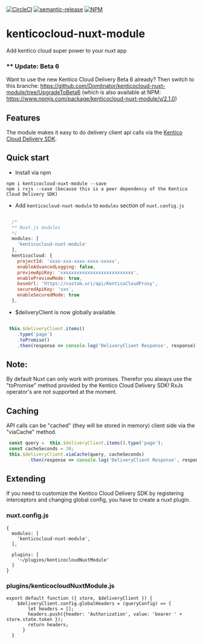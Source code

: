 [![CircleCI](https://circleci.com/gh/Domitnator/kenticocloud-nuxt-module.svg?style=svg&circle-token=ca67cac592202e6584670a87c3ace63abe9ef36a)](https://circleci.com/gh/Domitnator/kenticocloud-nuxt-module)
[![semantic-release](https://img.shields.io/badge/%20%20%F0%9F%93%A6%F0%9F%9A%80-semantic--release-e10079.svg)](https://github.com/semantic-release/semantic-release)
[![NPM](https://nodei.co/npm/kenticocloud-nuxt-module.png?mini=true)](https://npmjs.org/package/kenticocloud-nuxt-module)

# kenticocloud-nuxt-module
Add kentico cloud super power to your nuxt app

### ** Update: Beta 6
Want to use the new Kentico Cloud Delivery Beta 6 already? Then switch to this branche: https://github.com/Domitnator/kenticocloud-nuxt-module/tree/UpgradeToBeta6 (which is also available at NPM: https://www.npmjs.com/package/kenticocloud-nuxt-module/v/2.1.0)

## Features

The module makes it easy to do delivery client api calls via the [Kentico Cloud Delivery SDK](https://github.com/Enngage/kentico-cloud-js/blob/master/packages/delivery/README.md).

## Quick start
- Install via npm

```
npm i kenticocloud-nuxt-module --save
npm i rxjs --save (because this is a peer dependency of the Kentico Cloud Delivery SDK)

```

- Add `kenticocloud-nuxt-module` to `modules` section of `nuxt.config.js`

```js

  /*
  ** Nuxt.js modules
  */
  modules: [
    'kenticocloud-nuxt-module'
  ],
  kenticocloud: {
    projectId: 'xxxx-xxx-xxxx-xxxx-xxxxx',
    enableAdvancedLogging: false,
    previewApiKey: 'xxxxxxxxxxxxxxxxxxxxxxxxxxx',
    enablePreviewMode: true,
    baseUrl: 'https://custom.uri/api/KenticoCloudProxy',
    securedApiKey: 'xxx',
    enableSecuredMode: true
  },
```
- $deliveryClient is now globally available.

```javascript

 this.$deliveryClient.items()
    .type('page')
    .toPromise()
    .then(response => console.log('DeliveryClient Response', response));

```
## Note:
By default Nuxt can only work with promises. Therefor you always use the "toPromise" method provided by the Kentico Cloud Delivery SDK! RxJs operator's are not supported at the moment.

## Caching
API calls can be "cached" (they will be stored in memory) client side via the "viaCache" method.

```javascript
 const query =  this.$deliveryClient.items().type('page');
 const cacheSeconds = 30;
 this.$deliveryClient.viaCache(query, cacheSeconds)
        .then(response => console.log('DeliveryClient Response', response));

```

## Extending

If you need to customize the Kentico Cloud Delivery SDK by registering interceptors and changing global config, you have to create a nuxt plugin.

### nuxt.config.js
```
{
  modules: [
    'kenticocloud-nuxt-module',
  ],

  plugins: [
    '~/plugins/kenticocloudNuxtModule'
  ]
}
```

### plugins/kenticocloudNuxtModule.js
```
export default function ({ store, $deliveryClient }) {
    $deliveryClient.config.globalHeaders = (queryConfig) => {
        let headers = [];
        headers.push({header: 'Authorization', value: 'bearer ' + store.state.token });
        return headers;
      }
  }
```